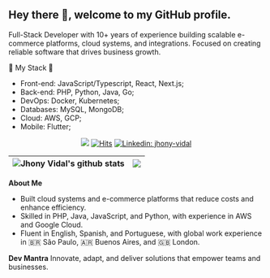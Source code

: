 ## Hey there 👋, welcome to my GitHub profile.

Full-Stack Developer with 10+ years of experience building scalable e-commerce platforms, cloud systems, and integrations. Focused on creating reliable software that drives business growth.

🔨 My Stack 🔨

- Front-end: JavaScript/Typescript, React, Next.js;
- Back-end: PHP, Python, Java, Go;
- DevOps: Docker, Kubernetes;
- Databases: MySQL, MongoDB;
- Cloud: AWS, GCP;
- Mobile: Flutter;

<div align="center" width="50">

![](https://komarev.com/ghpvc/?username=mrjhonyvidalD&style=flat&color=orange&label=PROFILE+VIEWS)
[![Hits](https://hits.seeyoufarm.com/api/count/incr/badge.svg?url=https%3A%2F%2Fgithub.com%2Fmrjhonyvidal&count_bg=%2379C83D&title_bg=%23555555&icon=mediafire.svg&icon_color=%23E7E7E7&title=HITS&edge_flat=false)](https://hits.seeyoufarm.com)
[![Linkedin: jhony-vidal](https://img.shields.io/badge/-jhonyvidal-blue?style=flat-square&logo=Linkedin&logoColor=white&link=https://www.linkedin.com/in/jhony-vidal/)](https://www.linkedin.com/in/jhony-vidal/)
</div>


| <img align="center" src="https://github-readme-stats.vercel.app/api?username=mrjhonyvidal&show_icons=true&include_all_commits=true&theme=ambient_gradient&hide_border=true" alt="Jhony Vidal's github stats" /> | <img align="center" src="https://github-readme-stats.vercel.app/api/top-langs/?username=mrjhonyvidal&layout=pie&theme=ambient_gradient&hide_border=true&size_weight=0.5&count_weight=0.5" /> |
| ------------- | ------------- |

**About Me**

- Built cloud systems and e-commerce platforms that reduce costs and enhance efficiency.
- Skilled in PHP, Java, JavaScript, and Python, with experience in AWS and Google Cloud.
- Fluent in English, Spanish, and Portuguese, with global work experience in 🇧🇷 São Paulo, 🇦🇷 Buenos Aires, and 🇬🇧 London.

**Dev Mantra**
Innovate, adapt, and deliver solutions that empower teams and businesses.
